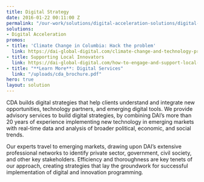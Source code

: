 ```yaml
---
title: Digital Strategy
date: 2016-01-22 00:11:00 Z
permalink: "/our-work/solutions/digital-acceleration-solutions/digital-strategy"
solutions:
- Digital Acceleration
promos:
- title: 'Climate Change in Columbia: Hack the problem'
  link: https://dai-global-digital.com/climate-change-and-technology-preparing-to-hack-the-problem.html
- title: Supporting Local Innovators
  link: https://dai-global-digital.com/how-to-engage-and-support-local-innovators-three-take-aways-from-the-digital-development-forum.html
- title: "**Learn More**: Digital Services"
  link: "/uploads/cda_brochure.pdf"
hero: true
layout: solution
---
```


CDA builds digital strategies that help clients understand and integrate new opportunities, technology partners, and emerging digital tools. We provide advisory services to build digital strategies, by combining DAI’s more than 20 years of experience implementing new technology in emerging markets with real-time data and analysis of broader political, economic, and social trends.

Our experts travel to emerging markets, drawing upon DAI’s extensive professional networks to identify private sector, government, civil society, and other key stakeholders. Efficiency and thoroughness are key tenets of our approach, creating strategies that lay the groundwork for successful implementation of digital and innovation programming. 
